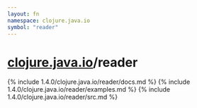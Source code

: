 ```yaml
---
layout: fn
namespace: clojure.java.io
symbol: "reader"
---
```


# [clojure.java.io](../)/reader

{% include 1.4.0/clojure.java.io/reader/docs.md %}
{% include 1.4.0/clojure.java.io/reader/examples.md %}
{% include 1.4.0/clojure.java.io/reader/src.md %}

